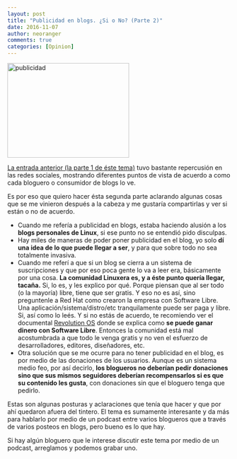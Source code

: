 ```yaml
---
layout: post
title: "Publicidad en blogs. ¿Si o No? (Parte 2)"
date: 2016-11-07
author: neoranger
comments: true
categories: [Opinion]
---
```

<img class="  wp-image-3482 aligncenter" src="https://blogneositelinux.files.wordpress.com/2016/11/publicidad1.jpg" alt="publicidad" width="275" height="214" />

[La entrada anterior (la parte 1 de éste tema)](https://neositelinux.com/opinion-publicidad-en-blogs-si-o-no) tuvo bastante repercusión en las redes sociales, mostrando diferentes puntos de vista de acuerdo a como cada bloguero o consumidor de blogs lo ve.

Es por eso que quiero hacer ésta segunda parte aclarando algunas cosas que se me vinieron después a la cabeza y me gustaría compartirlas y ver si están o no de acuerdo.

<!--more-->

* Cuando me refería a publicidad en blogs, estaba haciendo alusión a los **blogs personales de Linux**, si ese punto no se entendió pido disculpas.
* Hay miles de maneras de poder poner publicidad en el blog, yo solo **dí una idea de lo que puede llegar a ser**, y para que sobre todo no sea totalmente invasiva.
* Cuando me referí a que si un blog se cierra a un sistema de suscripciones y que por eso poca gente lo va a leer era, básicamente por una cosa. **La comunidad Linuxera es, y a éste punto quería llegar, tacaña.** Si, lo es, y les explico por qué. Porque piensan que al ser todo (o la mayoría) libre, tiene que ser gratis. Y eso no es así, sino preguntenle a Red Hat como crearon la empresa con Software Libre. Una aplicación/sistema/distro/etc tranquilamente puede ser paga y libre. Si, así como lo leés. Y si no estás de acuerdo, te recomiendo ver el documental [Revolution OS](https://www.youtube.com/watch?v=SzK-d-_drMU) donde se explica como **se puede ganar dinero con Software Libre**. Entonces la comunidad está mal acostumbrada a que todo le venga gratis y no ven el esfuerzo de desarrolladores, editores, diseñadores, etc.
* Otra solución que se me ocurre para no tener publicidad en el blog, es por medio de las donaciones de los usuarios. Aunque es un sistema medio feo, por así decirlo, **los blogueros no deberían pedir donaciones sino que sus mismos seguidores deberían recompensarlos si es que su contenido les gusta**, con donaciones sin que el bloguero tenga que pedirlo.

Estas son algunas posturas y aclaraciones que tenía que hacer y que por ahí quedaron afuera del tintero. El tema es sumamente interesante y da más para hablarlo por medio de un podcast entre varios blogueros que a través de varios posteos en blogs, pero bueno es lo que hay.

Si hay algún bloguero que le interese discutir este tema por medio de un podcast, arreglamos y podemos grabar uno.
